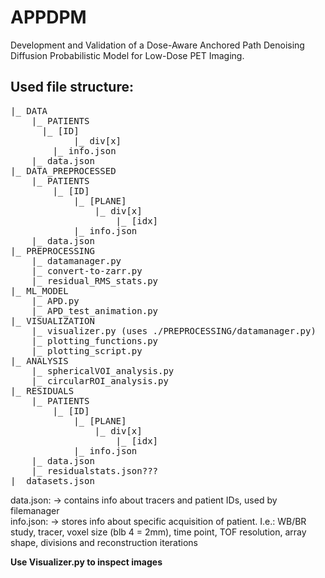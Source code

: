 # APPDPM
Development and Validation of a Dose-Aware Anchored Path Denoising Diffusion Probabilistic Model for Low-Dose PET
Imaging. 

## Used file structure:
<pre>
|_ DATA
    |_ PATIENTS
      |_ [ID]
            |_ div[x]
        |_ info.json
    |_ data.json
|_ DATA_PREPROCESSED
    |_ PATIENTS
        |_ [ID]
            |_ [PLANE]
                |_ div[x]
                    |_ [idx]
            |_ info.json
    |_ data.json
|_ PREPROCESSING
    |_ datamanager.py
    |_ convert-to-zarr.py
    |_ residual_RMS_stats.py
|_ ML_MODEL
    |_ APD.py
    |_ APD_test_animation.py
|_ VISUALIZATION
    |_ visualizer.py (uses ./PREPROCESSING/datamanager.py)
    |_ plotting_functions.py
    |_ plotting_script.py
|_ ANALYSIS
    |_ sphericalVOI_analysis.py
    |_ circularROI_analysis.py
|_ RESIDUALS
    |_ PATIENTS
        |_ [ID]
            |_ [PLANE]
                |_ div[x]
                    |_ [idx]
            |_ info.json
    |_ data.json
    |_ residualstats.json???
|_ datasets.json
</pre>

data.json: -> contains info about tracers and patient IDs, used by filemanager <br>
info.json: -> stores info about specific acquisition of patient. I.e.: WB/BR study, tracer, voxel size (blb 4 = 2mm), time point, TOF resolution, array shape, divisions and reconstruction iterations 

**Use Visualizer.py to inspect images**